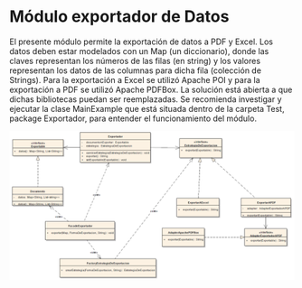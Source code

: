 # Módulo exportador de Datos

El presente módulo permite la exportación de datos a PDF y Excel. Los datos deben estar modelados con un Map (un diccionario), donde las claves representan los números de las filas (en string) y los valores representan los datos de las columnas para dicha fila (colección de Strings).
Para la exportación a Excel se utilizó Apache POI y para la exportación a PDF se utilizó Apache PDFBox. La solución está abierta a que dichas bibliotecas puedan ser reemplazadas.
Se recomienda investigar y ejecutar la clase MainExample que está situada dentro de la carpeta Test, package Exportador, para entender el funcionamiento del módulo.

![Diagrama de clases](diagrama_de_clases_2.png)